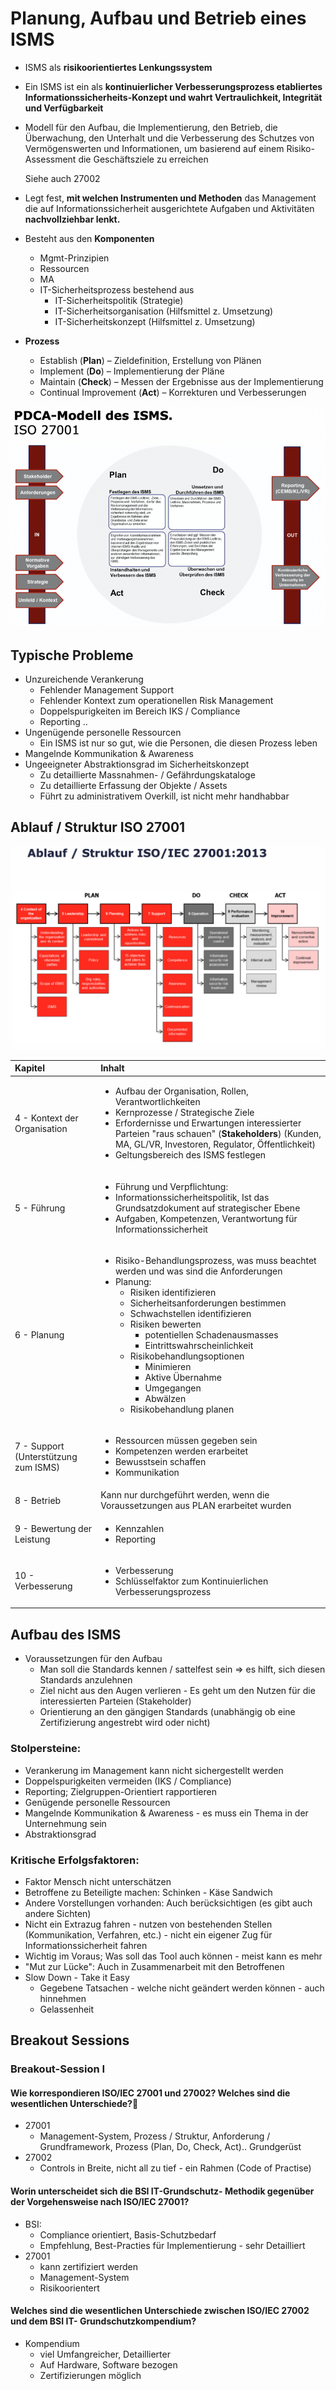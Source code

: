 # Planung, Aufbau und Betrieb eines ISMS

* ISMS als **risikoorientiertes Lenkungssystem**
* Ein ISMS ist ein als **kontinuierlicher Verbesserungsprozess etabliertes Informationssicherheits-Konzept und wahrt Vertraulichkeit, Integrität und Verfügbarkeit** 
* Modell für den Aufbau, die Implementierung, den Betrieb, die Überwachung, den Unterhalt und die Verbesserung des Schutzes von Vermögenswerten und Informationen, um basierend auf einem Risiko- Assessment die Geschäftsziele zu erreichen

  Siehe auch 27002

* Legt fest, **mit welchen Instrumenten und Methoden** das Management die auf Informationssicherheit ausgerichtete Aufgaben und Aktivitäten **nachvollziehbar lenkt.**
* Besteht aus den **Komponenten**
  * Mgmt-Prinzipien
  * Ressourcen
  * MA
  * IT-Sicherheitsprozess bestehend aus
    * IT-Sicherheitspolitik \(Strategie\)
    * IT-Sicherheitsorganisation \(Hilfsmittel z. Umsetzung\)
    * IT-Sicherheitskonzept \(Hilfsmittel z. Umsetzung\)
* **Prozess**
  * Establish \(**Plan**\) – Zieldefinition, Erstellung von Plänen
  * Implement \(**Do**\) – Implementierung der Pläne
  * Maintain \(**Check**\) – Messen der Ergebnisse aus der Implementierung
  * Continual Improvement \(**Act**\) – Korrekturen und Verbesserungen

![](../.gitbook/assets/image%20%28118%29.png)

## Typische Probleme

* Unzureichende Verankerung
  * Fehlender Management Support
  * Fehlender Kontext zum operationellen Risk Management
  * Doppelspurigkeiten im Bereich IKS / Compliance
  * Reporting ..
* Ungenügende personelle Ressourcen
  * Ein ISMS ist nur so gut, wie die Personen, die diesen Prozess leben
* Mangelnde Kommunikation & Awareness
* Ungeeigneter Abstraktionsgrad im Sicherheitskonzept
  * Zu detaillierte Massnahmen- / Gefährdungskataloge
  * Zu detaillierte Erfassung der Objekte / Assets
  * Führt zu administrativem Overkill, ist nicht mehr handhabbar

## Ablauf / Struktur ISO 27001

![gem&#xE4;ss Unterlagen von Rolf Brunner, unterscheidet sich zu PDCA von Griesser](../.gitbook/assets/image%20%28110%29.png)

<table>
  <thead>
    <tr>
      <th style="text-align:left">Kapitel</th>
      <th style="text-align:left">Inhalt</th>
    </tr>
  </thead>
  <tbody>
    <tr>
      <td style="text-align:left">4 - Kontext der Organisation</td>
      <td style="text-align:left">
        <ul>
          <li>Aufbau der Organisation, Rollen, Verantwortlichkeiten</li>
          <li>Kernprozesse / Strategische Ziele</li>
          <li>Erfordernisse und Erwartungen interessierter Parteien &quot;raus schauen&quot;
            (<b>Stakeholders</b>) (Kunden, MA, GL/VR, Investoren, Regulator, &#xD6;ffentlichkeit)</li>
          <li>Geltungsbereich des ISMS festlegen</li>
        </ul>
      </td>
    </tr>
    <tr>
      <td style="text-align:left">5 - F&#xFC;hrung</td>
      <td style="text-align:left">
        <ul>
          <li>F&#xFC;hrung und Verpflichtung:</li>
          <li>Informationssicherheitspolitik, Ist das Grundsatzdokument auf strategischer
            Ebene</li>
          <li>Aufgaben, Kompetenzen, Verantwortung f&#xFC;r Informationssicherheit</li>
        </ul>
      </td>
    </tr>
    <tr>
      <td style="text-align:left">6 - Planung</td>
      <td style="text-align:left">
        <ul>
          <li>Risiko-Behandlungsprozess, was muss beachtet werden und was sind die Anforderungen</li>
          <li>Planung:
            <ul>
              <li>Risiken identifizieren</li>
              <li>Sicherheitsanforderungen bestimmen</li>
              <li>Schwachstellen identifizieren</li>
              <li>Risiken bewerten
                <ul>
                  <li>potentiellen Schadenausmasses</li>
                  <li>Eintrittswahrscheinlichkeit</li>
                </ul>
              </li>
              <li>Risikobehandlungsoptionen
                <ul>
                  <li>Minimieren</li>
                  <li>Aktive &#xDC;bernahme</li>
                  <li>Umgegangen</li>
                  <li>Abw&#xE4;lzen</li>
                </ul>
              </li>
              <li>Risikobehandlung planen</li>
            </ul>
          </li>
        </ul>
      </td>
    </tr>
    <tr>
      <td style="text-align:left">7 - Support (Unterst&#xFC;tzung zum ISMS)</td>
      <td style="text-align:left">
        <ul>
          <li>Ressourcen m&#xFC;ssen gegeben sein</li>
          <li>Kompetenzen werden erarbeitet</li>
          <li>Bewusstsein schaffen</li>
          <li>Kommunikation</li>
        </ul>
      </td>
    </tr>
    <tr>
      <td style="text-align:left">8 - Betrieb</td>
      <td style="text-align:left">Kann nur durchgef&#xFC;hrt werden, wenn die Voraussetzungen aus PLAN erarbeitet
        wurden</td>
    </tr>
    <tr>
      <td style="text-align:left">9 - Bewertung der Leistung</td>
      <td style="text-align:left">
        <ul>
          <li>Kennzahlen</li>
          <li>Reporting</li>
        </ul>
      </td>
    </tr>
    <tr>
      <td style="text-align:left">10 - Verbesserung</td>
      <td style="text-align:left">
        <ul>
          <li>Verbesserung</li>
          <li>Schl&#xFC;sselfaktor zum Kontinuierlichen Verbesserungsprozess</li>
        </ul>
      </td>
    </tr>
  </tbody>
</table>

## Aufbau des ISMS

* Voraussetzungen für den Aufbau
  * Man soll die Standards kennen / sattelfest sein =&gt; es hilft, sich diesen Standards anzulehnen
  * Ziel nicht aus den Augen verlieren - Es geht um den Nutzen für die interessierten Parteien \(Stakeholder\)
  * Orientierung an den gängigen Standards \(unabhängig ob eine Zertifizierung angestrebt wird oder nicht\)

### Stolpersteine:

* Verankerung im Management kann nicht sichergestellt werden
* Doppelspurigkeiten vermeiden \(IKS / Compliance\)
* Reporting; Zielgruppen-Orientiert rapportieren
* Genügende personelle Ressourcen
* Mangelnde Kommunikation & Awareness - es muss ein Thema in der Unternehmung sein
* Abstraktionsgrad

### Kritische Erfolgsfaktoren:

* Faktor Mensch nicht unterschätzen
* Betroffene zu Beteiligte machen: Schinken - Käse Sandwich
* Andere Vorstellungen vorhanden: Auch berücksichtigen \(es gibt auch andere Sichten\)
* Nicht ein Extrazug fahren - nutzen von bestehenden Stellen \(Kommunikation, Verfahren, etc.\) - nicht ein eigener Zug für Informationssicherheit fahren
* Wichtig im Voraus; Was soll das Tool auch können - meist kann es mehr
* "Mut zur Lücke": Auch in Zusammenarbeit mit den Betroffenen
* Slow Down - Take it Easy
  * Gegebene Tatsachen - welche nicht geändert werden können - auch hinnehmen
  * Gelassenheit

## Breakout Sessions

### Breakout-Session I

#### Wie korrespondieren ISO/IEC 27001 und 27002? Welches sind die wesentlichen Unterschiede?

* 27001
  * Management-System, Prozess / Struktur, Anforderung / Grundframework, Prozess \(Plan, Do, Check, Act\).. Grundgerüst 
* 27002
  * Controls in Breite, nicht all zu tief - ein Rahmen \(Code of Practise\)

#### Worin unterscheidet sich die BSI IT-Grundschutz- Methodik gegenüber der Vorgehensweise nach ISO/IEC 27001?

* BSI: 
  * Compliance orientiert, Basis-Schutzbedarf
  * Empfehlung, Best-Practies für Implementierung - sehr Detailliert
* 27001
  * kann zertifiziert werden
  * Management-System
  * Risikoorientert

#### Welches sind die wesentlichen Unterschiede zwischen ISO/IEC 27002 und dem BSI IT- Grundschutzkompendium?

* Kompendium
  * viel Umfangreicher, Detaillierter
  * Auf Hardware, Software bezogen
  * Zertifizierungen möglich

[    
](https://cas-ism.enz.lu/)

